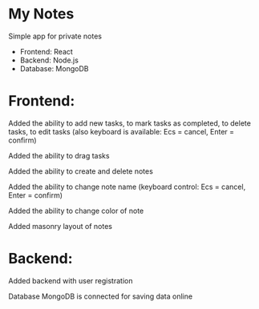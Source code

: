 # My Notes

Simple app for private notes

- Frontend: React
- Backend: Node.js
- Database: MongoDB

# Frontend:

Added the ability to add new tasks, to mark tasks as completed, to delete tasks,
to edit tasks (also keyboard is available: Ecs = cancel, Enter = confirm)

Added the ability to drag tasks

Added the ability to create and delete notes

Added the ability to change note name (keyboard control: Ecs = cancel, Enter =
confirm)

Added the ability to change color of note

Added masonry layout of notes

# Backend:

Added backend with user registration

Database MongoDB is connected for saving data online
